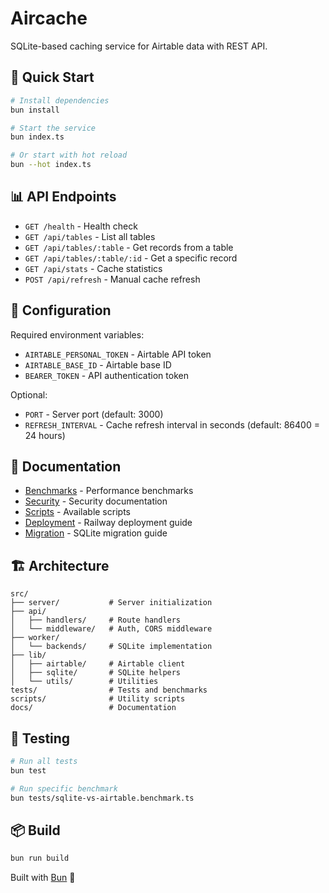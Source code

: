 # Aircache

SQLite-based caching service for Airtable data with REST API.

## 🚀 Quick Start

```bash
# Install dependencies
bun install

# Start the service
bun index.ts

# Or start with hot reload
bun --hot index.ts
```

## 📊 API Endpoints

- `GET /health` - Health check
- `GET /api/tables` - List all tables
- `GET /api/tables/:table` - Get records from a table
- `GET /api/tables/:table/:id` - Get a specific record
- `GET /api/stats` - Cache statistics
- `POST /api/refresh` - Manual cache refresh

## 🔧 Configuration

Required environment variables:

- `AIRTABLE_PERSONAL_TOKEN` - Airtable API token
- `AIRTABLE_BASE_ID` - Airtable base ID
- `BEARER_TOKEN` - API authentication token

Optional:

- `PORT` - Server port (default: 3000)
- `REFRESH_INTERVAL` - Cache refresh interval in seconds (default: 86400 = 24 hours)

## 📖 Documentation

- [Benchmarks](docs/BENCHMARK.md) - Performance benchmarks
- [Security](docs/SECURITY.md) - Security documentation
- [Scripts](docs/SCRIPTS.md) - Available scripts
- [Deployment](docs/RAILWAY-DEPLOYMENT.md) - Railway deployment guide
- [Migration](docs/MIGRATION-SQLITE.md) - SQLite migration guide

## 🏗️ Architecture

```
src/
├── server/           # Server initialization
├── api/
│   ├── handlers/     # Route handlers
│   └── middleware/   # Auth, CORS middleware
├── worker/
│   └── backends/     # SQLite implementation
├── lib/
│   ├── airtable/     # Airtable client
│   ├── sqlite/       # SQLite helpers
│   └── utils/        # Utilities
tests/                # Tests and benchmarks
scripts/              # Utility scripts
docs/                 # Documentation
```

## 🧪 Testing

```bash
# Run all tests
bun test

# Run specific benchmark
bun tests/sqlite-vs-airtable.benchmark.ts
```

## 📦 Build

```bash
bun run build
```

Built with [Bun](https://bun.sh) 🥟
